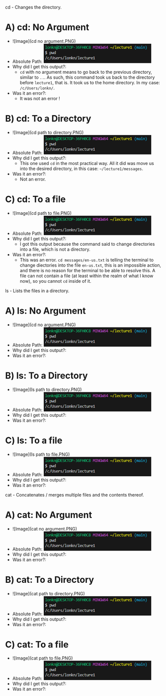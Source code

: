 cd - Changes the directory. 
# A) cd: No Argument
* ![Image](cd no argument.PNG) 
* Absolute Path: ![Image](absolutepath.PNG)
* Why did I get this output?:
  * `cd` with no argument means to go back to the previous directory, similar to `..`. As such, this command took us back to the directory before `lecture1`, that is. It took us to the home directory. In my case: `/c/Users/lonkn/`.
* Was it an error?:
  * It was not an error !
# B) cd: To a Directory
* ![Image](cd path to directory.PNG) 
* Absolute Path: ![Image](absolutepath.PNG)
* Why did I get this output?:
  * This one used `cd` in the most practical way. All it did was move us into the desired directory, in this case: `~/lecture1/messages`.
* Was it an error?:
  * Not an error. 
# C) cd: To a file
* ![Image](cd path to file.PNG) 
* Absolute Path: ![Image](absolutepath.PNG)
* Why did I get this output?:
  * I got this output because the command said to change directories into a file, which is not a directory.   
* Was it an error?:
  * This was an error. `cd messages/en-us.txt` is telling the terminal to change diectories into the file `en-us.txt`, this is an impossible action, and there is no reason for the terminal to be able to resolve this. A file can not contain a file (at least within the realm of what I know now), so you cannot `cd` inside of it. 

ls - Lists the files in a directory.
# A) ls: No Argument
* ![Image](cd no argument.PNG) 
* Absolute Path: ![Image](absolutepath.PNG)
* Why did I get this output?:
* Was it an error?:
# B) ls: To a Directory
* ![Image](ls path to directory.PNG) 
* Absolute Path: ![Image](absolutepath.PNG)
* Why did I get this output?:
* Was it an error?:
# C) ls: To a file
* ![Image](ls path to file.PNG) 
* Absolute Path: ![Image](absolutepath.PNG)
* Why did I get this output?:
* Was it an error?:

cat - Concatenates / merges multiple files and the contents thereof.
# A) cat: No Argument
* ![Image](cat no argument.PNG) 
* Absolute Path: ![Image](absolutepath.PNG)
* Why did I get this output?:
* Was it an error?:
# B) cat: To a Directory
* ![Image](cat path to directory.PNG) 
* Absolute Path: ![Image](absolutepath.PNG)
* Why did I get this output?:
* Was it an error?:
# C) cat: To a file
* ![Image](cat path to file.PNG) 
* Absolute Path: ![Image](absolutepath.PNG)
* Why did I get this output?:
* Was it an error?:
